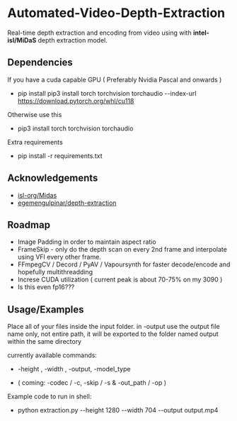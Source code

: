 # Automated-Video-Depth-Extraction 
Real-time depth extraction and encoding from video using with **intel-isl/MiDaS** depth extraction model.

## Dependencies
If you have a cuda capable GPU ( Preferably Nvidia Pascal and onwards )
 - pip install pip3 install torch torchvision torchaudio --index-url https://download.pytorch.org/whl/cu118

Otherwise use this
 - pip3 install torch torchvision torchaudio

Extra requirements
 - pip install -r requirements.txt

## Acknowledgements

 - [isl-org/Midas](https://github.com/isl-org/MiDaS)
 - [egemengulpinar/depth-extraction](https://github.com/egemengulpinar/depth-extraction)

## Roadmap
 - Image Padding in order to maintain aspect ratio
 - FrameSkip - only do the depth scan on every 2nd frame and interpolate using VFI every other frame.
 - FFmpegCV / Decord / PyAV / Vapoursynth for faster decode/encode and hopefully multithreadding
 - Increse CUDA utilization ( current peak is about 70-75% on my 3090 )
 - Is this even fp16???

## Usage/Examples
Place all of your files inside the input folder.
in -output use the output file name only, not entire path, it will be exported to the folder named output within the same directory

currently available commands:
- -height , -width , -output, -model_type 

- ( coming: -codec / -c, -skip / -s & -out_path / -op )

Example code to run in shell:
- python extraction.py --height 1280 --width 704 --output output.mp4
